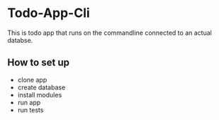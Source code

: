 # Todo-App-Cli

This is todo app that runs on the commandline connected to an actual databse.

## How to set up

- clone app
- create database
- install modules
- run app
- run tests